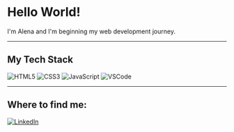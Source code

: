 <h1>Hello World!</h1>
<p>I'm Alena and I'm beginning my web development journey.</p>
<hr aize=3x>
<h2>My Tech Stack</h2>
<img src="https://img.shields.io/badge/-HTML5-%23E44D27?style=flat&logo=html5&logoColor=ffffff" alt="HTML5">
<img src="https://img.shields.io/badge/-CSS3-%231572B6?style=flat&logo=css3" alt="CSS3">
<img src="https://img.shields.io/badge/-JavaScript-%23F7DF1C?style=flat&logo=javascript&logoColor=000000" alt="JavaScript">
<img src="https://img.shields.io/badge/-VSCode-%23007ACC?style=flat&logo=visual-studio-code" alt="VSCode">
<hr size=3x>
<h2>Where to find me:</h2>
<a href="https://www.linkedin.com/in/alena-bauer-856712206/" target="_blank"><img alt="LinkedIn" src="https://img.shields.io/badge/linkedin-%230077B5.svg?&style=for-the-badge&logo=linkedin&logoColor=white" /></a>


<!--
**alenabauer/alenabauer** is a ✨ _special_ ✨ repository because its `README.md` (this file) appears on your GitHub profile.

Here are some ideas to get you started:

- 🔭 I’m currently working on ...
- 🌱 I’m currently learning ...
- 👯 I’m looking to collaborate on ...
- 🤔 I’m looking for help with ...
- 💬 Ask me about ...
- 📫 How to reach me: ...
- 😄 Pronouns: ...
- ⚡ Fun fact: ...
-->
